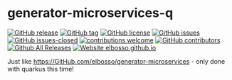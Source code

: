 # generator-microservices-q

<!---
[![start with why](https://img.shields.io/badge/start%20with-why%3F-brightgreen.svg?style=flat)](http://www.ted.com/talks/simon_sinek_how_great_leaders_inspire_action)
--->
[![GitHub release](https://img.shields.io/github/release/elbosso/generator-microservices-q/all.svg?maxAge=1)](https://GitHub.com/elbosso/generator-microservices-q/releases/)
[![GitHub tag](https://img.shields.io/github/tag/elbosso/generator-microservices-q.svg)](https://GitHub.com/elbosso/generator-microservices-q/tags/)
[![GitHub license](https://img.shields.io/github/license/elbosso/generator-microservices-q.svg)](https://github.com/elbosso/generator-microservices-q/blob/master/LICENSE)
[![GitHub issues](https://img.shields.io/github/issues/elbosso/generator-microservices-q.svg)](https://GitHub.com/elbosso/generator-microservices-q/issues/)
[![GitHub issues-closed](https://img.shields.io/github/issues-closed/elbosso/generator-microservices-q.svg)](https://GitHub.com/elbosso/generator-microservices-q/issues?q=is%3Aissue+is%3Aclosed)
[![contributions welcome](https://img.shields.io/badge/contributions-welcome-brightgreen.svg?style=flat)](https://github.com/elbosso/generator-microservices-q/issues)
[![GitHub contributors](https://img.shields.io/github/contributors/elbosso/generator-microservices-q.svg)](https://GitHub.com/elbosso/generator-microservices-q/graphs/contributors/)
[![Github All Releases](https://img.shields.io/github/downloads/elbosso/generator-microservices-q/total.svg)](https://github.com/elbosso/generator-microservices-q)
[![Website elbosso.github.io](https://img.shields.io/website-up-down-green-red/https/elbosso.github.io.svg)](https://elbosso.github.io/)

Just like https://GitHub.com/elbosso/generator-microservices - only done with quarkus 
this time!